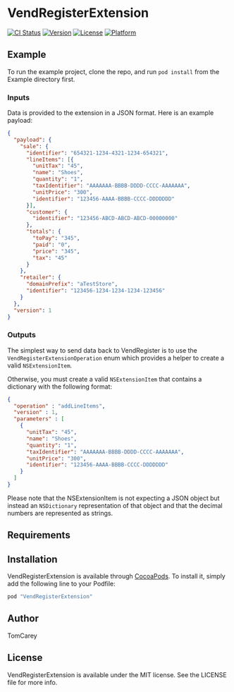 # VendRegisterExtension

[![CI Status](http://img.shields.io/travis/Vend/VendRegisterExtension.svg?style=flat)](https://travis-ci.org/Vend/VendRegisterExtension)
[![Version](https://img.shields.io/cocoapods/v/VendRegisterExtension.svg?style=flat)](http://cocoapods.org/pods/VendRegisterExtension)
[![License](https://img.shields.io/cocoapods/l/VendRegisterExtension.svg?style=flat)](http://cocoapods.org/pods/VendRegisterExtension)
[![Platform](https://img.shields.io/cocoapods/p/VendRegisterExtension.svg?style=flat)](http://cocoapods.org/pods/VendRegisterExtension)

## Example

To run the example project, clone the repo, and run `pod install` from the Example directory first.

### Inputs

Data is provided to the extension in a JSON format. Here is an example payload:

```json
{
  "payload": {
    "sale": {
      "identifier": "654321-1234-4321-1234-654321",
      "lineItems": [{
        "unitTax": "45",
        "name": "Shoes",
        "quantity": "1",
        "taxIdentifier": "AAAAAAA-BBBB-DDDD-CCCC-AAAAAAA",
        "unitPrice": "300",
        "identifier": "123456-AAAA-BBBB-CCCC-DDDDDDD"
      }],
      "customer": {
        "identifier": "123456-ABCD-ABCD-ABCD-00000000"
      },
      "totals": {
        "toPay": "345",
        "paid": "0",
        "price": "345",
        "tax": "45"
      }
    },
    "retailer": {
      "domainPrefix": "aTestStore",
      "identifier": "123456-1234-1234-1234-123456"
    }
  },
  "version": 1
}
```

### Outputs
The simplest way to send data back to VendRegister is to use the `VendRegisterExtensionOperation` enum which
provides a helper to create a valid `NSExtensionItem`.

Otherwise, you must create a valid `NSExtensionItem` that contains a dictionary with the following format:
```json
{
  "operation" : "addLineItems",
  "version" : 1,
  "parameters" : [
    {
      "unitTax": "45",
      "name": "Shoes",
      "quantity": "1",
      "taxIdentifier": "AAAAAAA-BBBB-DDDD-CCCC-AAAAAAA",
      "unitPrice": "300",
      "identifier": "123456-AAAA-BBBB-CCCC-DDDDDDD"
    }
  ]
}
```
Please note that the NSExtensionItem is not expecting a JSON object but instead an `NSDictionary` representation of that object and that the decimal numbers are represented as strings.


## Requirements

## Installation

VendRegisterExtension is available through [CocoaPods](http://cocoapods.org). To install
it, simply add the following line to your Podfile:

```ruby
pod "VendRegisterExtension"
```

## Author

TomCarey

## License

VendRegisterExtension is available under the MIT license. See the LICENSE file for more info.
